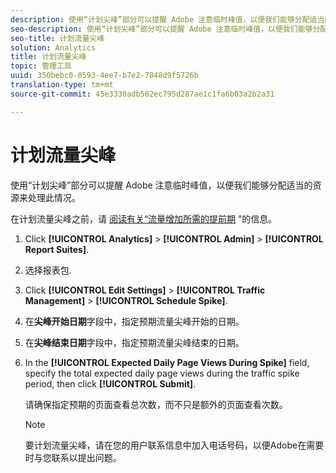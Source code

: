 ```yaml
---
description: 使用“计划尖峰”部分可以提醒 Adobe 注意临时峰值，以便我们能够分配适当的资源来处理此情况。
seo-description: 使用“计划尖峰”部分可以提醒 Adobe 注意临时峰值，以便我们能够分配适当的资源来处理此情况。
seo-title: 计划流量尖峰
solution: Analytics
title: 计划流量尖峰
topic: 管理工具
uuid: 350bebc0-0593-4ee7-b7e2-7848d9f5726b
translation-type: tm+mt
source-git-commit: 45e3330adb562ec795d287ae1c1fa6b03a2b2a31

---
```



# 计划流量尖峰

使用“计划尖峰”部分可以提醒 Adobe 注意临时峰值，以便我们能够分配适当的资源来处理此情况。

在计划流量尖峰之前，请 [阅读有关“流量增加所需的提前期](/help/admin/c-traffic-management/traffic-lead-time.md) ”的信息。

1. Click **[!UICONTROL Analytics]** &gt; **[!UICONTROL Admin]** &gt; **[!UICONTROL Report Suites]**.
1. 选择报表包.
1. Click **[!UICONTROL Edit Settings]** &gt; **[!UICONTROL Traffic Management]** &gt; **[!UICONTROL Schedule Spike]**.
1.  在&#x200B;**尖峰开始日期**&#x200B;字段中，指定预期流量尖峰开始的日期。
1.  在&#x200B;**尖峰结束日期**&#x200B;字段中，指定预期流量尖峰结束的日期。
1. In the **[!UICONTROL Expected Daily Page Views During Spike]** field, specify the total expected daily page views during the traffic spike period, then click **[!UICONTROL Submit]**.

   请确保指定预期的页面查看总次数，而不只是额外的页面查看次数。

   >[!NOTE]
   >
   >要计划流量尖峰，请在您的用户联系信息中加入电话号码，以便Adobe在需要时与您联系以提出问题。

